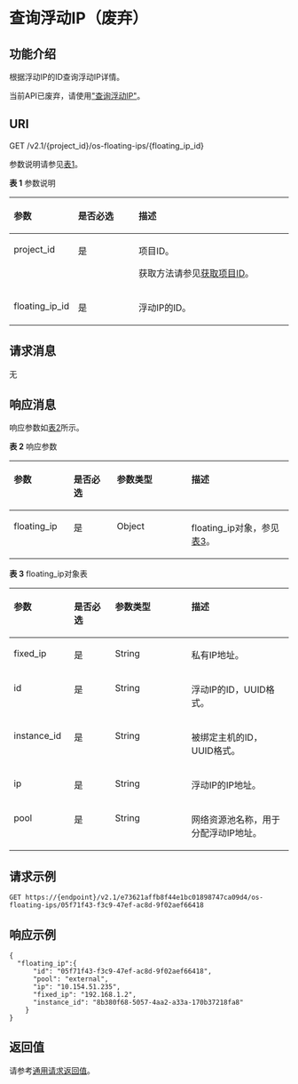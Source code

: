 # 查询浮动IP（废弃）<a name="ecs_03_1305"></a>

## 功能介绍<a name="zh-cn_topic_0057972673_section10293088"></a>

根据浮动IP的ID查询浮动IP详情。

当前API已废弃，请使用["查询浮动IP"](https://support.huaweicloud.com/api-eip/eip_openstackapi_0007.html)。

## URI<a name="zh-cn_topic_0057972673_section25528928"></a>

GET /v2.1/\{project\_id\}/os-floating-ips/\{floating\_ip\_id\}

参数说明请参见[表1](#zh-cn_topic_0057972673_table32475667)。

**表 1**  参数说明

<a name="zh-cn_topic_0057972673_table32475667"></a>
<table><thead align="left"><tr id="zh-cn_topic_0057972673_row44937496"><th class="cellrowborder" valign="top" width="22.24%" id="mcps1.2.4.1.1"><p id="p5187119"><a name="p5187119"></a><a name="p5187119"></a>参数</p>
</th>
<th class="cellrowborder" valign="top" width="21.87%" id="mcps1.2.4.1.2"><p id="p17503500"><a name="p17503500"></a><a name="p17503500"></a>是否必选</p>
</th>
<th class="cellrowborder" valign="top" width="55.88999999999999%" id="mcps1.2.4.1.3"><p id="p8497414"><a name="p8497414"></a><a name="p8497414"></a>描述</p>
</th>
</tr>
</thead>
<tbody><tr id="zh-cn_topic_0057972673_row1664874"><td class="cellrowborder" valign="top" width="22.24%" headers="mcps1.2.4.1.1 "><p id="zh-cn_topic_0057972673_p637140"><a name="zh-cn_topic_0057972673_p637140"></a><a name="zh-cn_topic_0057972673_p637140"></a>project_id</p>
</td>
<td class="cellrowborder" valign="top" width="21.87%" headers="mcps1.2.4.1.2 "><p id="zh-cn_topic_0057972673_p51608407"><a name="zh-cn_topic_0057972673_p51608407"></a><a name="zh-cn_topic_0057972673_p51608407"></a>是</p>
</td>
<td class="cellrowborder" valign="top" width="55.88999999999999%" headers="mcps1.2.4.1.3 "><p id="p37593705"><a name="p37593705"></a><a name="p37593705"></a>项目ID。</p>
<p id="p1180512217438"><a name="p1180512217438"></a><a name="p1180512217438"></a>获取方法请参见<a href="获取项目ID.md">获取项目ID</a>。</p>
</td>
</tr>
<tr id="zh-cn_topic_0057972673_row102094505165"><td class="cellrowborder" valign="top" width="22.24%" headers="mcps1.2.4.1.1 "><p id="zh-cn_topic_0057972673_p620919503165"><a name="zh-cn_topic_0057972673_p620919503165"></a><a name="zh-cn_topic_0057972673_p620919503165"></a>floating_ip_id</p>
</td>
<td class="cellrowborder" valign="top" width="21.87%" headers="mcps1.2.4.1.2 "><p id="zh-cn_topic_0057972673_p32091350111612"><a name="zh-cn_topic_0057972673_p32091350111612"></a><a name="zh-cn_topic_0057972673_p32091350111612"></a>是</p>
</td>
<td class="cellrowborder" valign="top" width="55.88999999999999%" headers="mcps1.2.4.1.3 "><p id="zh-cn_topic_0057972673_p2209205020164"><a name="zh-cn_topic_0057972673_p2209205020164"></a><a name="zh-cn_topic_0057972673_p2209205020164"></a>浮动IP的ID。</p>
</td>
</tr>
</tbody>
</table>

## 请求消息<a name="zh-cn_topic_0057972673_section54577306"></a>

无

## 响应消息<a name="zh-cn_topic_0057972673_section21433709"></a>

响应参数如[表2](#zh-cn_topic_0057972673_table38246063)所示。

**表 2**  响应参数

<a name="zh-cn_topic_0057972673_table38246063"></a>
<table><thead align="left"><tr id="zh-cn_topic_0057972673_row31787174"><th class="cellrowborder" valign="top" width="21.450000000000003%" id="mcps1.2.5.1.1"><p id="p1810134211253"><a name="p1810134211253"></a><a name="p1810134211253"></a>参数</p>
</th>
<th class="cellrowborder" valign="top" width="15.480000000000002%" id="mcps1.2.5.1.2"><p id="p1076878152910"><a name="p1076878152910"></a><a name="p1076878152910"></a>是否必选</p>
</th>
<th class="cellrowborder" valign="top" width="26.670000000000005%" id="mcps1.2.5.1.3"><p id="p88251842102518"><a name="p88251842102518"></a><a name="p88251842102518"></a>参数类型</p>
</th>
<th class="cellrowborder" valign="top" width="36.400000000000006%" id="mcps1.2.5.1.4"><p id="p16825942112519"><a name="p16825942112519"></a><a name="p16825942112519"></a>描述</p>
</th>
</tr>
</thead>
<tbody><tr id="zh-cn_topic_0057972673_row12502218"><td class="cellrowborder" valign="top" width="21.450000000000003%" headers="mcps1.2.5.1.1 "><p id="zh-cn_topic_0057972673_p6046746"><a name="zh-cn_topic_0057972673_p6046746"></a><a name="zh-cn_topic_0057972673_p6046746"></a>floating_ip</p>
</td>
<td class="cellrowborder" valign="top" width="15.480000000000002%" headers="mcps1.2.5.1.2 "><p id="p137691832912"><a name="p137691832912"></a><a name="p137691832912"></a>是</p>
</td>
<td class="cellrowborder" valign="top" width="26.670000000000005%" headers="mcps1.2.5.1.3 "><p id="zh-cn_topic_0057972673_p20024398"><a name="zh-cn_topic_0057972673_p20024398"></a><a name="zh-cn_topic_0057972673_p20024398"></a>Object</p>
</td>
<td class="cellrowborder" valign="top" width="36.400000000000006%" headers="mcps1.2.5.1.4 "><p id="zh-cn_topic_0057972673_p48031108"><a name="zh-cn_topic_0057972673_p48031108"></a><a name="zh-cn_topic_0057972673_p48031108"></a>floating_ip对象，参见<a href="#zh-cn_topic_0057972673_table65314517">表3</a>。</p>
</td>
</tr>
</tbody>
</table>

**表 3**  floating\_ip对象表

<a name="zh-cn_topic_0057972673_table65314517"></a>
<table><thead align="left"><tr id="zh-cn_topic_0057972673_row49408564"><th class="cellrowborder" valign="top" width="21.6%" id="mcps1.2.5.1.1"><p id="p83352466258"><a name="p83352466258"></a><a name="p83352466258"></a>参数</p>
</th>
<th class="cellrowborder" valign="top" width="14.649999999999999%" id="mcps1.2.5.1.2"><p id="p41947234295"><a name="p41947234295"></a><a name="p41947234295"></a>是否必选</p>
</th>
<th class="cellrowborder" valign="top" width="27.35%" id="mcps1.2.5.1.3"><p id="p103351946192513"><a name="p103351946192513"></a><a name="p103351946192513"></a>参数类型</p>
</th>
<th class="cellrowborder" valign="top" width="36.4%" id="mcps1.2.5.1.4"><p id="p15335144615253"><a name="p15335144615253"></a><a name="p15335144615253"></a>描述</p>
</th>
</tr>
</thead>
<tbody><tr id="zh-cn_topic_0057972673_row23930149"><td class="cellrowborder" valign="top" width="21.6%" headers="mcps1.2.5.1.1 "><p id="zh-cn_topic_0057972673_p59293887"><a name="zh-cn_topic_0057972673_p59293887"></a><a name="zh-cn_topic_0057972673_p59293887"></a>fixed_ip</p>
</td>
<td class="cellrowborder" valign="top" width="14.649999999999999%" headers="mcps1.2.5.1.2 "><p id="p1719422320291"><a name="p1719422320291"></a><a name="p1719422320291"></a>是</p>
</td>
<td class="cellrowborder" valign="top" width="27.35%" headers="mcps1.2.5.1.3 "><p id="zh-cn_topic_0057972673_p38075525"><a name="zh-cn_topic_0057972673_p38075525"></a><a name="zh-cn_topic_0057972673_p38075525"></a>String</p>
</td>
<td class="cellrowborder" valign="top" width="36.4%" headers="mcps1.2.5.1.4 "><p id="zh-cn_topic_0057972673_p34333880"><a name="zh-cn_topic_0057972673_p34333880"></a><a name="zh-cn_topic_0057972673_p34333880"></a>私有IP地址。</p>
</td>
</tr>
<tr id="zh-cn_topic_0057972673_row40569470"><td class="cellrowborder" valign="top" width="21.6%" headers="mcps1.2.5.1.1 "><p id="zh-cn_topic_0057972673_p64901660"><a name="zh-cn_topic_0057972673_p64901660"></a><a name="zh-cn_topic_0057972673_p64901660"></a>id</p>
</td>
<td class="cellrowborder" valign="top" width="14.649999999999999%" headers="mcps1.2.5.1.2 "><p id="p151941523162915"><a name="p151941523162915"></a><a name="p151941523162915"></a>是</p>
</td>
<td class="cellrowborder" valign="top" width="27.35%" headers="mcps1.2.5.1.3 "><p id="zh-cn_topic_0057972673_p22543082"><a name="zh-cn_topic_0057972673_p22543082"></a><a name="zh-cn_topic_0057972673_p22543082"></a>String</p>
</td>
<td class="cellrowborder" valign="top" width="36.4%" headers="mcps1.2.5.1.4 "><p id="zh-cn_topic_0057972673_p64334135"><a name="zh-cn_topic_0057972673_p64334135"></a><a name="zh-cn_topic_0057972673_p64334135"></a>浮动IP的ID，UUID格式。</p>
</td>
</tr>
<tr id="zh-cn_topic_0057972673_row42136306"><td class="cellrowborder" valign="top" width="21.6%" headers="mcps1.2.5.1.1 "><p id="zh-cn_topic_0057972673_p57597629"><a name="zh-cn_topic_0057972673_p57597629"></a><a name="zh-cn_topic_0057972673_p57597629"></a>instance_id</p>
</td>
<td class="cellrowborder" valign="top" width="14.649999999999999%" headers="mcps1.2.5.1.2 "><p id="p019418233294"><a name="p019418233294"></a><a name="p019418233294"></a>是</p>
</td>
<td class="cellrowborder" valign="top" width="27.35%" headers="mcps1.2.5.1.3 "><p id="zh-cn_topic_0057972673_p34896348"><a name="zh-cn_topic_0057972673_p34896348"></a><a name="zh-cn_topic_0057972673_p34896348"></a>String</p>
</td>
<td class="cellrowborder" valign="top" width="36.4%" headers="mcps1.2.5.1.4 "><p id="zh-cn_topic_0057972673_p46606392"><a name="zh-cn_topic_0057972673_p46606392"></a><a name="zh-cn_topic_0057972673_p46606392"></a>被绑定主机的ID，UUID格式。</p>
</td>
</tr>
<tr id="zh-cn_topic_0057972673_row16804345"><td class="cellrowborder" valign="top" width="21.6%" headers="mcps1.2.5.1.1 "><p id="zh-cn_topic_0057972673_p18974699"><a name="zh-cn_topic_0057972673_p18974699"></a><a name="zh-cn_topic_0057972673_p18974699"></a>ip</p>
</td>
<td class="cellrowborder" valign="top" width="14.649999999999999%" headers="mcps1.2.5.1.2 "><p id="p1819419236299"><a name="p1819419236299"></a><a name="p1819419236299"></a>是</p>
</td>
<td class="cellrowborder" valign="top" width="27.35%" headers="mcps1.2.5.1.3 "><p id="zh-cn_topic_0057972673_p60555637"><a name="zh-cn_topic_0057972673_p60555637"></a><a name="zh-cn_topic_0057972673_p60555637"></a>String</p>
</td>
<td class="cellrowborder" valign="top" width="36.4%" headers="mcps1.2.5.1.4 "><p id="zh-cn_topic_0057972673_p21064308"><a name="zh-cn_topic_0057972673_p21064308"></a><a name="zh-cn_topic_0057972673_p21064308"></a>浮动IP的IP地址。</p>
</td>
</tr>
<tr id="zh-cn_topic_0057972673_row55361044"><td class="cellrowborder" valign="top" width="21.6%" headers="mcps1.2.5.1.1 "><p id="zh-cn_topic_0057972673_p55059575"><a name="zh-cn_topic_0057972673_p55059575"></a><a name="zh-cn_topic_0057972673_p55059575"></a>pool</p>
</td>
<td class="cellrowborder" valign="top" width="14.649999999999999%" headers="mcps1.2.5.1.2 "><p id="p151941923122917"><a name="p151941923122917"></a><a name="p151941923122917"></a>是</p>
</td>
<td class="cellrowborder" valign="top" width="27.35%" headers="mcps1.2.5.1.3 "><p id="zh-cn_topic_0057972673_p30640599"><a name="zh-cn_topic_0057972673_p30640599"></a><a name="zh-cn_topic_0057972673_p30640599"></a>String</p>
</td>
<td class="cellrowborder" valign="top" width="36.4%" headers="mcps1.2.5.1.4 "><p id="zh-cn_topic_0057972673_p41924012"><a name="zh-cn_topic_0057972673_p41924012"></a><a name="zh-cn_topic_0057972673_p41924012"></a>网络资源池名称，用于分配浮动IP地址。</p>
</td>
</tr>
</tbody>
</table>

## 请求示例<a name="zh-cn_topic_0057972673_section58685656"></a>

```
GET https://{endpoint}/v2.1/e73621affb8f44e1bc01898747ca09d4/os-floating-ips/05f71f43-f3c9-47ef-ac8d-9f02aef66418
```

## 响应示例<a name="section138011021164918"></a>

```
{
  "floating_ip":{
      "id": "05f71f43-f3c9-47ef-ac8d-9f02aef66418",
      "pool": "external",
      "ip": "10.154.51.235",
      "fixed_ip": "192.168.1.2",
      "instance_id": "8b380f68-5057-4aa2-a33a-170b37218fa8"
    }
}
```

## 返回值<a name="zh-cn_topic_0057972673_ecs_03_0202_section22960139"></a>

请参考[通用请求返回值](通用请求返回值.md)。

